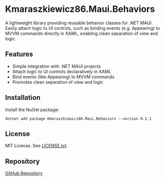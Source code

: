 # Kmaraszkiewicz86.Maui.Behaviors

A lightweight library providing reusable behavior classes for .NET MAUI. Easily attach logic to UI controls, such as binding events (e.g. Appearing) to MVVM commands directly in XAML, enabling clean separation of view and logic.

## Features
- Simple integration with .NET MAUI projects
- Attach logic to UI controls declaratively in XAML
- Bind events (like Appearing) to MVVM commands
- Promotes clean separation of view and logic

## Installation
Install the NuGet package:

```
dotnet add package Kmaraszkiewicz86.Maui.Behaviors --version 0.1.1
```

## License
MIT License. See [LICENSE.txt](LICENSE.txt).

## Repository
[GitHub Repository](https://github.com/kmaraszkiewicz86/Kmaraszkiewicz86.Maui.Behaviors/blob/main/README.md)
